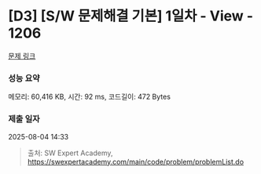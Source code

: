 # [D3] [S/W 문제해결 기본] 1일차 - View - 1206 

[문제 링크](https://swexpertacademy.com/main/code/problem/problemDetail.do?contestProbId=AV134DPqAA8CFAYh) 

### 성능 요약

메모리: 60,416 KB, 시간: 92 ms, 코드길이: 472 Bytes

### 제출 일자

2025-08-04 14:33



> 출처: SW Expert Academy, https://swexpertacademy.com/main/code/problem/problemList.do
